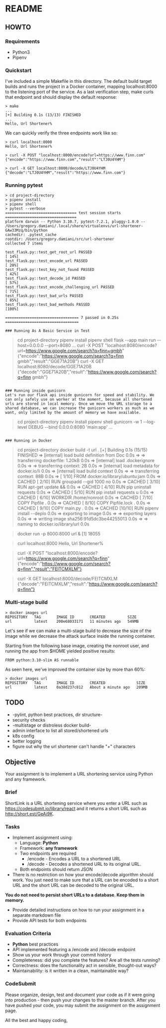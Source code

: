 # README

## HOWTO

### Requirements

 * Python3
 * Pipenv 

### Quickstart

I've included a simple Makefile in this directory. The default build target builds and runs the project in a Docker container, mapping localhost:8000 to the listening port of the service. As a last verification step, make curls that endpoint and should display the default response:
```
> make
...
[+] Building 0.1s (13/13) FINISHED
...
Hello, Url Shortener%
```

We can quickly verify the three endpoints work like so:
```
> curl localhost:8000
Hello, Url Shortener%

> curl -X POST "localhost:8000/encode?url=https://www.finn.com"
{"encode":"https://www.finn.com","result":"LTJ0U4YHM"}

> curl -X GET localhost:8000/decode/LTJ0U4YHM
{"decode":"LTJ0U4YHM","result":"https://www.finn.com"}
```

### Running pytest
```
> cd project-directory
> pipenv install
> pipenv shell
> pytest --verbose
================================ test session starts ================================
platform darwin -- Python 3.10.7, pytest-7.2.1, pluggy-1.0.0 -- /Users/gregory.damiani/.local/share/virtualenvs/url-shortener-GAw33Mzq/bin/python
cachedir: .pytest_cache
rootdir: /Users/gregory.damiani/src/url-shortener
collected 7 items

test_flask.py::test_get_root_url PASSED                                       [ 14%]
test_flask.py::test_encode_url PASSED                                         [ 28%]
test_flask.py::test_key_not_found PASSED                                      [ 42%]
test_flask.py::test_decode_id PASSED                                          [ 57%]
test_flask.py::test_encode_challenging_url PASSED                             [ 71%]
test_flask.py::test_bad_urls PASSED                                           [ 85%]
test_flask.py::test_bad_methods PASSED                                        [100%]

================================= 7 passed in 0.25s =================================

### Running As A Basic Service in Test
```
> cd project-directory
> pipenv install
> pipenv shell
> flask --app main run --host=0.0.0.0 --port=8080
...
> curl -X POST "localhost:8080/encode?url=https://www.google.com/search?q=finn+gmbh"
{"encode":"https://www.google.com/search?q=finn gmbh","result":"GGE71A20B"}
> curl -X GET localhost:8080/decode/GGE71A20B
{"decode":"GGE71A20B","result":"https://www.google.com/search?q=finn gmbh"}
```

### Running inside gunicorn
Let's run our flask api inside gunicorn for speed and stability. We can only safely use on worker at the moment, because all shortened urls are stored in local memory. Once we move the URL storage to a shared database, we can increase the gunicorn workers as much as we want, only limited by the amount of memory we have available.
```
> cd project-directory
> pipenv install
> pipenv shell
> gunicorn -w 1 --log-level DEBUG --bind 0.0.0.0:8080 'main:app'
...
```

### Running in Docker
```
> cd project-directory
> docker build -t url .
[+] Building 0.1s (15/15) FINISHED
 => [internal] load build definition from Doc  0.0s
 => => transferring dockerfile: 1.20kB         0.0s
 => [internal] load .dockerignore              0.0s
 => => transferring context: 2B                0.0s
 => [internal] load metadata for docker.io/li  0.0s
 => [internal] load build context              0.0s
 => => transferring context: 88B               0.0s
 => [ 1/10] FROM docker.io/library/ubuntu:jam  0.0s
 => CACHED [ 2/10] RUN groupadd --gid 1000 no  0.0s
 => CACHED [ 3/10] RUN apt-get update &&       0.0s
 => CACHED [ 4/10] RUN pip uninstall requests  0.0s
 => CACHED [ 5/10] RUN pip install requests u  0.0s
 => CACHED [ 6/10] WORKDIR /home/nonroot       0.0s
 => CACHED [ 7/10] COPY Pipfile .              0.0s
 => CACHED [ 8/10] COPY Pipfile.lock .         0.0s
 => CACHED [ 9/10] COPY main.py .              0.0s
 => CACHED [10/10] RUN pipenv install --deplo  0.0s
 => exporting to image                         0.0s
 => => exporting layers                        0.0s
 => => writing image sha256:91d5dc3be44255013  0.0s
 => => naming to docker.io/library/url         0.0s

> docker run -p 8000:8000 url &
[1] 18055

> curl localhost:8000
Hello, Url Shortener%

> curl -X POST "localhost:8000/encode?url=https://www.google.com/search?q=finn"
{"encode":"https://www.google.com/search?q=finn","result":"FEITCMXLM"}

> curl -X GET localhost:8000/decode/FEITCMXLM
{"decode":"FEITCMXLM","result":"https://www.google.com/search?q=finn"}

### Multi-stage build
```
> docker images url
REPOSITORY   TAG       IMAGE ID       CREATED          SIZE
url          latest    200e68033171   11 minutes ago   549MB
```

Let's see if we can make a multi-stage build to decrease the size of the image while we decrease the attack surface inside the running container.

Starting from the following base image, creating the nonroot user, and running the app from $HOME yielded positive results:
```
FROM python:3.10-slim AS runnable
```

As seen here, we've improved the container size by more than 60%:
```
> docker images url
REPOSITORY   TAG       IMAGE ID       CREATED              SIZE
url          latest    0a38d237c812   About a minute ago   209MB
```


## TODO

 * -pylint, python best practices, dir structure-
 * security checks
 * -multistage or distroless docker build-
 * admin interface to list all stored/shortened urls
 * k8s config
 * better logging
 * figure out why the url shortener can't handle "+" characters

## Objective

Your assignment is to implement a URL shortening service using Python and any framework.

### Brief

ShortLink is a URL shortening service where you enter a URL such as https://codesubmit.io/library/react and it returns a short URL such as http://short.est/GeAi9K.

### Tasks

 - Implement assignment using:
   - Language: **Python**
   - Framework: **any framework**
   - Two endpoints are required
     -   /encode - Encodes a URL to a shortened URL
     -   /decode - Decodes a shortened URL to its original URL.
   - Both endpoints should return JSON
 - There is no restriction on how your encode/decode algorithm should work. You just need to make sure that a URL can be encoded to a short URL and the short URL can be decoded to the original URL. 

**You do not need to persist short URLs to a database. Keep them in memory.**

-   Provide detailed instructions on how to run your assignment in a separate markdown file
-   Provide API tests for both endpoints

### Evaluation Criteria

-   **Python** best practices
-   API implemented featuring a /encode and /decode endpoint
-   Show us your work through your commit history
-   Completeness: did you complete the features? Are all the tests running?
-   Correctness: does the functionality act in sensible, thought-out ways?
-   Maintainability: is it written in a clean, maintainable way?


### CodeSubmit

Please organize, design, test and document your code as if it were going into production - then push your changes to the master branch. After you have pushed your code, you may submit the assignment on the assignment page.

All the best and happy coding,


